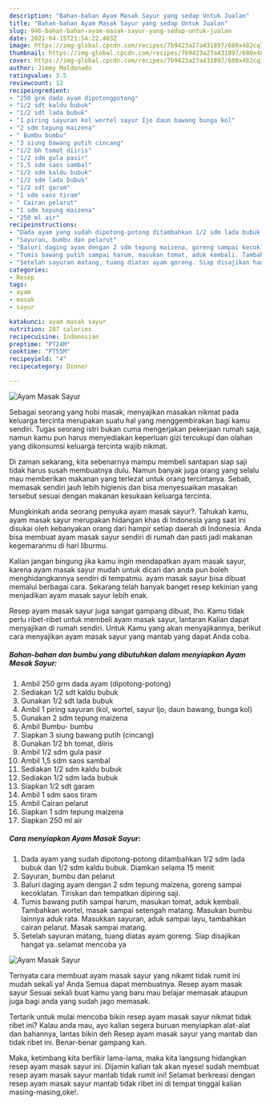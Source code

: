 ```yaml
---
description: "Bahan-bahan Ayam Masak Sayur yang sedap Untuk Jualan"
title: "Bahan-bahan Ayam Masak Sayur yang sedap Untuk Jualan"
slug: 946-bahan-bahan-ayam-masak-sayur-yang-sedap-untuk-jualan
date: 2021-04-15T21:54:22.403Z
image: https://img-global.cpcdn.com/recipes/7b9423a27a431897/680x482cq70/ayam-masak-sayur-foto-resep-utama.jpg
thumbnail: https://img-global.cpcdn.com/recipes/7b9423a27a431897/680x482cq70/ayam-masak-sayur-foto-resep-utama.jpg
cover: https://img-global.cpcdn.com/recipes/7b9423a27a431897/680x482cq70/ayam-masak-sayur-foto-resep-utama.jpg
author: Jimmy Maldonado
ratingvalue: 3.5
reviewcount: 12
recipeingredient:
- "250 grm dada ayam dipotongpotong"
- "1/2 sdt kaldu bubuk"
- "1/2 sdt lada bubuk"
- "1 piring sayuran kol wortel sayur Ijo daun bawang bunga kol"
- "2 sdm tepung maizena"
- " Bumbu bumbu"
- "3 siung bawang putih cincang"
- "1/2 bh tomat diiris"
- "1/2 sdm gula pasir"
- "1,5 sdm saos sambal"
- "1/2 sdm kaldu bubuk"
- "1/2 sdm lada bubuk"
- "1/2 sdt garam"
- "1 sdm saos tiram"
- " Cairan pelarut"
- "1 sdm tepung maizena"
- "250 ml air"
recipeinstructions:
- "Dada ayam yang sudah dipotong-potong ditambahkan 1/2 sdm lada bubuk dan 1/2 sdm kaldu bubuk. Diamkan selama 15 menit"
- "Sayuran, bumbu dan pelarut"
- "Baluri daging ayam dengan 2 sdm tepung maizena, goreng sampai kecoklatan. Tiriskan dan tempatkan dipiring saji."
- "Tumis bawang putih sampai harum, masukan tomat, aduk kembali. Tambahkan wortel, masak sampai setengah matang. Masukan bumbu lainnya aduk rata. Masukkan sayuran, aduk sampai layu, tambahkan cairan pelarut. Masak sampai matang."
- "Setelah sayuran matang, tuang diatas ayam goreng. Siap disajikan hangat ya..selamat mencoba ya"
categories:
- Resep
tags:
- ayam
- masak
- sayur

katakunci: ayam masak sayur 
nutrition: 287 calories
recipecuisine: Indonesian
preptime: "PT24M"
cooktime: "PT55M"
recipeyield: "4"
recipecategory: Dinner

---
```



![Ayam Masak Sayur](https://img-global.cpcdn.com/recipes/7b9423a27a431897/680x482cq70/ayam-masak-sayur-foto-resep-utama.jpg)

Sebagai seorang yang hobi masak, menyajikan masakan nikmat pada keluarga tercinta merupakan suatu hal yang menggembirakan bagi kamu sendiri. Tugas seorang istri bukan cuma mengerjakan pekerjaan rumah saja, namun kamu pun harus menyediakan keperluan gizi tercukupi dan olahan yang dikonsumsi keluarga tercinta wajib nikmat.

Di zaman  sekarang, kita sebenarnya mampu membeli santapan siap saji tidak harus susah membuatnya dulu. Namun banyak juga orang yang selalu mau memberikan makanan yang terlezat untuk orang tercintanya. Sebab, memasak sendiri jauh lebih higienis dan bisa menyesuaikan masakan tersebut sesuai dengan makanan kesukaan keluarga tercinta. 



Mungkinkah anda seorang penyuka ayam masak sayur?. Tahukah kamu, ayam masak sayur merupakan hidangan khas di Indonesia yang saat ini disukai oleh kebanyakan orang dari hampir setiap daerah di Indonesia. Anda bisa membuat ayam masak sayur sendiri di rumah dan pasti jadi makanan kegemaranmu di hari liburmu.

Kalian jangan bingung jika kamu ingin mendapatkan ayam masak sayur, karena ayam masak sayur mudah untuk dicari dan anda pun boleh menghidangkannya sendiri di tempatmu. ayam masak sayur bisa dibuat memalui berbagai cara. Sekarang telah banyak banget resep kekinian yang menjadikan ayam masak sayur lebih enak.

Resep ayam masak sayur juga sangat gampang dibuat, lho. Kamu tidak perlu ribet-ribet untuk membeli ayam masak sayur, lantaran Kalian dapat menyajikan di rumah sendiri. Untuk Kamu yang akan menyajikannya, berikut cara menyajikan ayam masak sayur yang mantab yang dapat Anda coba.

<!--inarticleads1-->

##### Bahan-bahan dan bumbu yang dibutuhkan dalam menyiapkan Ayam Masak Sayur:

1. Ambil 250 grm dada ayam (dipotong-potong)
1. Sediakan 1/2 sdt kaldu bubuk
1. Gunakan 1/2 sdt lada bubuk
1. Ambil 1 piring sayuran (kol, wortel, sayur Ijo, daun bawang, bunga kol)
1. Gunakan 2 sdm tepung maizena
1. Ambil  Bumbu- bumbu
1. Siapkan 3 siung bawang putih (cincang)
1. Gunakan 1/2 bh tomat, diiris
1. Ambil 1/2 sdm gula pasir
1. Ambil 1,5 sdm saos sambal
1. Sediakan 1/2 sdm kaldu bubuk
1. Sediakan 1/2 sdm lada bubuk
1. Siapkan 1/2 sdt garam
1. Ambil 1 sdm saos tiram
1. Ambil  Cairan pelarut
1. Siapkan 1 sdm tepung maizena
1. Siapkan 250 ml air




<!--inarticleads2-->

##### Cara menyiapkan Ayam Masak Sayur:

1. Dada ayam yang sudah dipotong-potong ditambahkan 1/2 sdm lada bubuk dan 1/2 sdm kaldu bubuk. Diamkan selama 15 menit
1. Sayuran, bumbu dan pelarut
1. Baluri daging ayam dengan 2 sdm tepung maizena, goreng sampai kecoklatan. Tiriskan dan tempatkan dipiring saji.
1. Tumis bawang putih sampai harum, masukan tomat, aduk kembali. Tambahkan wortel, masak sampai setengah matang. Masukan bumbu lainnya aduk rata. Masukkan sayuran, aduk sampai layu, tambahkan cairan pelarut. Masak sampai matang.
1. Setelah sayuran matang, tuang diatas ayam goreng. Siap disajikan hangat ya..selamat mencoba ya
<img src="//assets-global.cpcdn.com/assets/icons/button_play-2c75c40dde080a61004c1f40b05d8f140eaff45d7e9e6481dc71c63d2e7c4909.png" alt="Ayam Masak Sayur">



Ternyata cara membuat ayam masak sayur yang nikamt tidak rumit ini mudah sekali ya! Anda Semua dapat membuatnya. Resep ayam masak sayur Sesuai sekali buat kamu yang baru mau belajar memasak ataupun juga bagi anda yang sudah jago memasak.

Tertarik untuk mulai mencoba bikin resep ayam masak sayur nikmat tidak ribet ini? Kalau anda mau, ayo kalian segera buruan menyiapkan alat-alat dan bahannya, lantas bikin deh Resep ayam masak sayur yang mantab dan tidak ribet ini. Benar-benar gampang kan. 

Maka, ketimbang kita berfikir lama-lama, maka kita langsung hidangkan resep ayam masak sayur ini. Dijamin kalian tak akan nyesel sudah membuat resep ayam masak sayur mantab tidak rumit ini! Selamat berkreasi dengan resep ayam masak sayur mantab tidak ribet ini di tempat tinggal kalian masing-masing,oke!.

